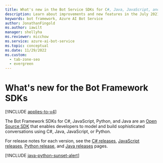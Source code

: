 ```yaml
---
title: What's new in the Bot Service SDKs for C#, Java, JavaScript, and Python
description: Learn about improvements and new features in the July 2021 release of the Bot Framework SDK for C#, Java, JavaScript, and Python.
keywords: bot framework, Azure AI Bot Service
author: JonathanFingold
ms.author: iawilt
manager: shellyha
ms.reviewer: micchow
ms.service: azure-ai-bot-service
ms.topic: conceptual
ms.date: 11/29/2022
ms.custom:
  - tab-zone-seo
  - evergreen
---
```


# What's new for the Bot Framework SDKs

[!INCLUDE [applies-to-v4](includes/applies-to-v4-current.md)]

The Bot Framework SDKs for C#, JavaScript, Python, and Java are an [Open Source SDK](https://github.com/microsoft/botframework-sdk/#readme) that enables developers to model and build sophisticated conversations using C#, Java, JavaScript, or Python.

For release notes for each version, see the [C# releases](https://github.com/microsoft/Botbuilder-dotnet/releases), [JavaScript releases](https://github.com/microsoft/botbuilder-js/releases), [Python release](https://github.com/microsoft/botbuilder-python/releases), and [Java releases](https://github.com/microsoft/botbuilder-java/releases) pages.

[!INCLUDE [java-python-sunset-alert](includes/java-python-sunset-alert.md)]
